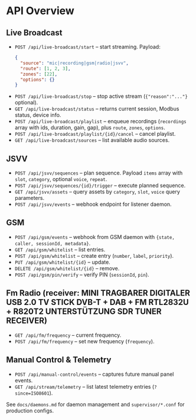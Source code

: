 # API Overview

## Live Broadcast

- `POST /api/live-broadcast/start` – start streaming. Payload:
  ```json
  {
    "source": "mic|recording|gsm|radio|jsvv",
    "route": [1, 2, 3],
    "zones": [22],
    "options": {}
  }
  ```
- `POST /api/live-broadcast/stop` – stop active stream (`{"reason":"..."}` optional).
- `GET /api/live-broadcast/status` – returns current session, Modbus status, device info.
- `POST /api/live-broadcast/playlist` – enqueue recordings (`recordings` array with ids, duration, gain, gap), plus `route`, `zones`, `options`.
- `POST /api/live-broadcast/playlist/{id}/cancel` – cancel playlist.
- `GET /api/live-broadcast/sources` – list available audio sources.

## JSVV

- `POST /api/jsvv/sequences` – plan sequence. Payload `items` array with `slot`, `category`, optional `voice`, `repeat`.
- `POST /api/jsvv/sequences/{id}/trigger` – execute planned sequence.
- `GET /api/jsvv/assets` – query assets by `category`, `slot`, `voice` query parameters.
- `POST /api/jsvv/events` – webhook endpoint for listener daemon.

## GSM

- `POST /api/gsm/events` – webhook from GSM daemon with `{state, caller, sessionId, metadata}`.
- `GET /api/gsm/whitelist` – list entries.
- `POST /api/gsm/whitelist` – create entry (`number`, `label`, `priority`).
- `PUT /api/gsm/whitelist/{id}` – update.
- `DELETE /api/gsm/whitelist/{id}` – remove.
- `POST /api/gsm/pin/verify` – verify PIN (`sessionId`, `pin`).

## Fm Radio (receiver: MINI TRAGBARER DIGITALER USB 2.0 TV STICK DVB-T + DAB + FM RTL2832U + R820T2 UNTERSTÜTZUNG SDR TUNER RECEIVER)

- `GET /api/fm/frequency` – current frequency.
- `POST /api/fm/frequency` – set new frequency (`frequency`).

## Manual Control & Telemetry

- `POST /api/manual-control/events` – captures future manual panel events.
- `GET /api/stream/telemetry` – list latest telemetry entries (`?since=ISO8601`).

See `docs/daemons.md` for daemon management and `supervisor/*.conf` for production configs.
